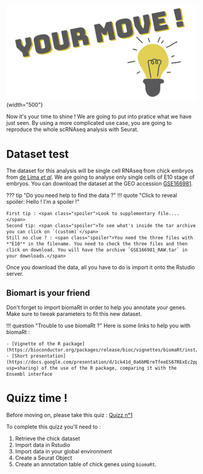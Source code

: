 ![](images/yourmove.png){width="500"}

Now it's your time to shine ! We are going to put into pratice what we 
have just seen. By using a more complicated use case, you are going to 
reproduce the whole scRNAseq analysis with Seurat.  

# Dataset test

The dataset for this analysis will be single cell RNAseq from chick embryos 
from [de Lima *et al*](https://doi.org/10.1038/s41467-021-24157-x). We are 
going to analyse only single cells of E10 stage of embryos. You can download 
the dataset at the GEO accession [GSE166981](https://0-www-ncbi-nlm-nih-gov.brum.beds.ac.uk/geo/query/acc.cgi?acc=GSE166981).

??? tip "Do you need help to find the data ?"
    !!! quote "Click to reveal spoiler: <span class="spoiler">Hello ! I'm a spoiler !</span>"

    First tip : <span class="spoiler">Look to supplementary file....</span>  
    Second tip: <span class="spoiler">To see what's inside the tar archive you can click on `(custom)`</span>  
    Still no clue ? : <span class="spoiler">You need the three files with *"E10"* in the filename. You need to check the three files and then click on download. You will have the archive `GSE166981_RAW.tar` in your downloads.</span>  
    
Once you download the data, all you have to do is import it onto the Rstudio server.

## Biomart is your friend

Don't forget to import biomaRt in order to help you annotate your genes.
Make sure to tweak parameters to fit this new dataset. 

!!! question "Trouble to use biomaRt ?"
    Here is some links to help you with biomaRt :

    - [Vignette of the R package](https://bioconductor.org/packages/release/bioc/vignettes/biomaRt/inst/doc/accessing_ensembl.html)
    - [Short presentation](https://docs.google.com/presentation/d/1ck41d_0a6bMEreTfeeES67RExEc2pp_OXQvqbJ3ZdhU/edit?usp=sharing) of the use of the R package, comparing it with the Ensembl interface

# Quizz time !

Before moving on, please take this quiz :
[Quizz n°1](https://docs.google.com/forms/d/e/1FAIpQLSdEXJyXY-2pF6Lmu5YhJr1wQvBhcDAkFoV26TVGrinqFzENDQ/viewform?usp=pp_url)

To complete this quizz you'll need to :

1. Retrieve the chick dataset
2. Import data in Rstudio
3. Import data in your global environment
4. Create a Seurat Object
5. Create an annotation table of chick genes using `biomaRt`. 